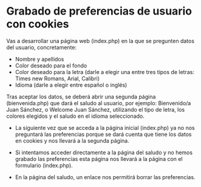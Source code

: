 # Grabado de preferencias de usuario con cookies

Vas a desarrollar una página web (index.php) en la que se pregunten datos del usuario, concretamente:
- Nombre y apellidos
- Color deseado para el fondo
- Color deseado para la letra (darle a elegir una entre tres tipos de letras: Times new Romans, Arial, Calibri)
- Idioma (darle a elegir entre español o inglés)

Tras aceptar los datos, se deberá abrir una segunda página (bienvenida.php) que dará el saludo al usuario, por ejemplo: Bienvenido/a  Juan Sánchez, o Welcome Juan Sánchez, utilizando el tipo de letra, los colores elegidos y el saludo en el idioma seleccionado.

- La siguiente vez que se acceda a la página inicial (index.php) ya no nos preguntará las preferencias porque se dará cuenta que tiene los datos en cookies y nos llevará a la segunda página.

- Si intentamos acceder directamente a la página del saludo y no hemos grabado las preferencias esta página nos llevará a la página con el formulario (index.php).

- En la página del saludo, un enlace nos permitirá borrar las preferencias.
